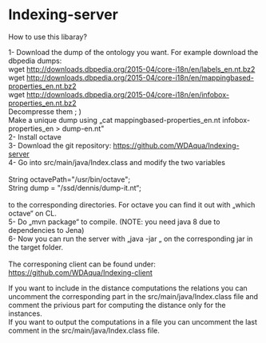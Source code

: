 # Indexing-server
How to use this libaray?

1- Download the dump of the ontology you want. For example download the dbpedia dumps: <br />
  wget http://downloads.dbpedia.org/2015-04/core-i18n/en/labels_en.nt.bz2 <br />
  wget http://downloads.dbpedia.org/2015-04/core-i18n/en/mappingbased-properties_en.nt.bz2 <br />
  wget http://downloads.dbpedia.org/2015-04/core-i18n/en/infobox-properties_en.nt.bz2 <br />
  Decompresse them ; ) <br />
  Make a unique dump using „cat mappingbased-properties_en.nt infobox-properties_en > dump-en.nt" <br />
2- Install octave <br />
3- Download the git repository: https://github.com/WDAqua/Indexing-server <br />
4- Go into src/main/java/Index.class and modify the two variables <br />
<br />
       String octavePath="/usr/bin/octave"; <br />
       String dump = "/ssd/dennis/dump-it.nt“; <br />
<br />
to the corresponding directories. For octave you can find it out with „which octave“ on CL. <br />
5- Do „mvn package“ to compile. (NOTE: you need java 8 due to dependencies to Jena) <br />
6- Now you can run the server with „java -jar „ on the corresponding jar in the target folder. <br />
<br />
The corresponing client can be found under: <br />
https://github.com/WDAqua/Indexing-client <br />

If you want to include in the distance computations the relations you can uncomment the corresponding part in the src/main/java/Index.class file and comment the privious part for computing the distance only for the instances. <br />
If you want to output the computations in a file you can uncomment the last comment in the src/main/java/Index.class file.
